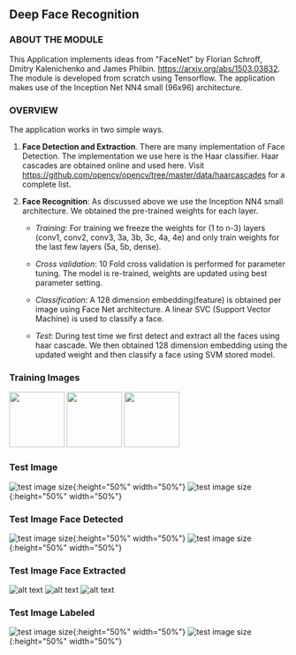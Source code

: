 
## Deep Face Recognition

### ABOUT THE MODULE
This Application implements ideas from "FaceNet" by Florian Schroff, Dmitry Kalenichenko and James Philbin. https://arxiv.org/abs/1503.03832. The module is developed from scratch using Tensorflow. The application makes use of the Inception Net NN4 small (96x96) architecture.


### OVERVIEW
The application works in two simple ways.

1. **Face Detection and Extraction**. There are many implementation of Face Detection. The implementation we use here is the Haar classifier. Haar cascades are obtained online and used here. Visit https://github.com/opencv/opencv/tree/master/data/haarcascades for a complete list.
  
2. **Face Recognition**: As discussed above we use the Inception NN4 small architecture. We obtained the pre-trained weights for each layer. 

   * *Training*: For training we freeze the weights for (1 to n-3) layers (conv1, conv2, conv3, 3a, 3b, 3c, 4a, 4e) and only train weights for the last few layers (5a, 5b, dense). 
   
   * *Cross validation*: 10 Fold cross validation is performed for parameter tuning. The model is re-trained, weights are updated using best parameter setting.
   
   * *Classification*: A 128 dimension embedding(feature) is obtained per image using Face Net architecture. A linear SVC (Support Vector Machine) is used to classify a face. 
   
   * *Test*: During test time we first detect and extract all the faces using haar cascade. We then obtained 128 dimension embedding using the updated weight and then classify a face using SVM stored model.

### Training Images
<img src="https://github.com/Sardhendu/DeepFaceRecognition/blob/master/images/sample_training_image/37.jpg" width="100" height="100">
<img src="https://github.com/Sardhendu/DeepFaceRecognition/blob/master/images/sample_training_image/4.jpg" width="100" height="100">
<img src="https://github.com/Sardhendu/DeepFaceRecognition/blob/master/images/sample_training_image/5.jpg" width="100" height="100">



### Test Image
![test image size](https://github.com/Sardhendu/DeepFaceRecognition/blob/master/images/face_snapshot/img2.jpg){:height="50%" width="50%"}
![test image size](https://github.com/Sardhendu/DeepFaceRecognition/blob/master/images/face_snapshot/img4.jpg){:height="50%" width="50%"}

### Test Image Face Detected
![test image size](https://github.com/Sardhendu/DeepFaceRecognition/blob/master/images/face_detection/img2.jpg){:height="50%" width="50%"}
![test image size](https://github.com/Sardhendu/DeepFaceRecognition/blob/master/images/face_detection/img4.jpg){:height="50%" width="50%"}

### Test Image Face Extracted
![alt text](https://github.com/Sardhendu/DeepFaceRecognition/blob/master/images/face_extracted/img2_0.jpg)
![alt text](https://github.com/Sardhendu/DeepFaceRecognition/blob/master/images/face_extracted/img2_1.jpg)
![alt text](https://github.com/Sardhendu/DeepFaceRecognition/blob/master/images/face_extracted/img4_0.jpg)

### Test Image Labeled
![test image size](https://github.com/Sardhendu/DeepFaceRecognition/blob/master/images/face_detection_labeled/img2.jpg){:height="50%" width="50%"}
![test image size](https://github.com/Sardhendu/DeepFaceRecognition/blob/master/images/face_detection_labeled/img4.jpg){:height="50%" width="50%"}